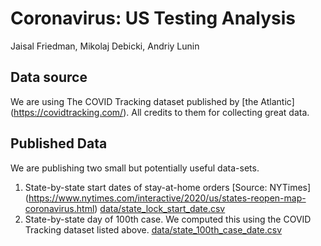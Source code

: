 # Coronavirus: US Testing Analysis
Jaisal Friedman, Mikolaj Debicki, Andriy Lunin

## Data source
We are using The COVID Tracking dataset published by [the Atlantic] (https://covidtracking.com/). All credits to them for collecting great data.

## Published Data
We are publishing two small but potentially useful data-sets.
1. State-by-state start dates of stay-at-home orders [Source: NYTimes] (https://www.nytimes.com/interactive/2020/us/states-reopen-map-coronavirus.html)
[data/state_lock_start_date.csv](data/state_lock_start_date.csv)
2. State-by-state day of 100th case. We computed this using the COVID Tracking dataset listed above.
[data/state_100th_case_date.csv](data/state_100th_case_date.csv)
